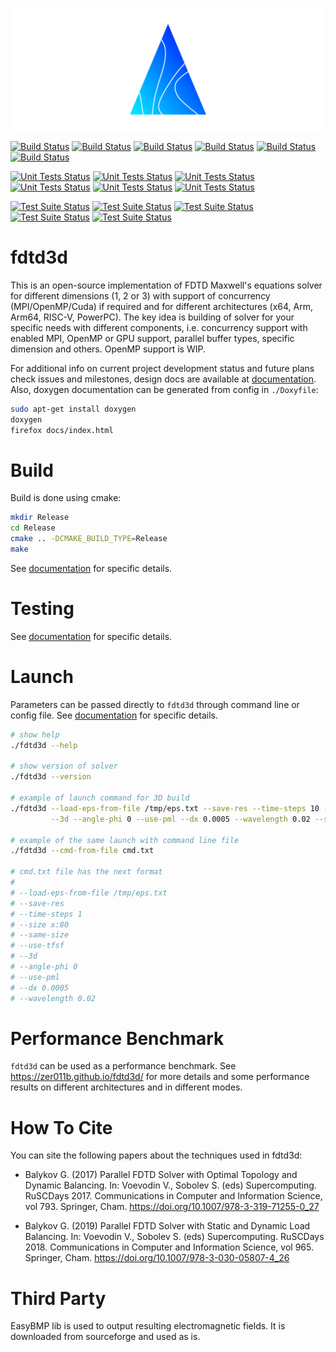 ![fdtd3d](Docs/Images/logo.png)

[![Build Status](https://github.com/zer011b/fdtd3d/actions/workflows/build.yml/badge.svg?branch=master)](https://github.com/zer011b/fdtd3d/actions/workflows/build.yml/) [![Build Status](https://github.com/zer011b/fdtd3d/actions/workflows/build-cuda.yml/badge.svg?branch=master)](https://github.com/zer011b/fdtd3d/actions/workflows/build-cuda.yml/) [![Build Status](https://github.com/zer011b/fdtd3d/actions/workflows/build-arm.yml/badge.svg?branch=master)](https://github.com/zer011b/fdtd3d/actions/workflows/build-arm.yml/) [![Build Status](https://github.com/zer011b/fdtd3d/actions/workflows/build-arm64.yml/badge.svg?branch=master)](https://github.com/zer011b/fdtd3d/actions/workflows/build-arm64.yml/) [![Build Status](https://github.com/zer011b/fdtd3d/actions/workflows/build-riscv64.yml/badge.svg?branch=master)](https://github.com/zer011b/fdtd3d/actions/workflows/build-riscv64.yml/) [![Build Status](https://github.com/zer011b/fdtd3d/actions/workflows/build-ppc64el.yml/badge.svg?branch=master)](https://github.com/zer011b/fdtd3d/actions/workflows/build-ppc64el.yml/)

[![Unit Tests Status](https://github.com/zer011b/fdtd3d/actions/workflows/unit-test.yml/badge.svg?branch=master)](https://github.com/zer011b/fdtd3d/actions/workflows/unit-test.yml/) [![Unit Tests Status](https://github.com/zer011b/fdtd3d/actions/workflows/unit-test-cuda.yml/badge.svg?branch=master)](https://github.com/zer011b/fdtd3d/actions/workflows/unit-test-cuda.yml/) [![Unit Tests Status](https://github.com/zer011b/fdtd3d/actions/workflows/unit-test-arm.yml/badge.svg?branch=master)](https://github.com/zer011b/fdtd3d/actions/workflows/unit-test-arm.yml/) [![Unit Tests Status](https://github.com/zer011b/fdtd3d/actions/workflows/unit-test-arm64.yml/badge.svg?branch=master)](https://github.com/zer011b/fdtd3d/actions/workflows/unit-test-arm64.yml/) [![Unit Tests Status](https://github.com/zer011b/fdtd3d/actions/workflows/unit-test-riscv64.yml/badge.svg?branch=master)](https://github.com/zer011b/fdtd3d/actions/workflows/unit-test-riscv64.yml/) [![Unit Tests Status](https://github.com/zer011b/fdtd3d/actions/workflows/unit-test-ppc64el.yml/badge.svg?branch=master)](https://github.com/zer011b/fdtd3d/actions/workflows/unit-test-ppc64el.yml/)

[![Test Suite Status](https://github.com/zer011b/fdtd3d/actions/workflows/test-suite.yml/badge.svg?branch=master)](https://github.com/zer011b/fdtd3d/actions/workflows/test-suite.yml/) [![Test Suite Status](https://github.com/zer011b/fdtd3d/actions/workflows/test-suite-arm.yml/badge.svg?branch=master)](https://github.com/zer011b/fdtd3d/actions/workflows/test-suite-arm.yml/) [![Test Suite Status](https://github.com/zer011b/fdtd3d/actions/workflows/test-suite-arm64.yml/badge.svg?branch=master)](https://github.com/zer011b/fdtd3d/actions/workflows/test-suite-arm64.yml/) [![Test Suite Status](https://github.com/zer011b/fdtd3d/actions/workflows/test-suite-riscv64.yml/badge.svg?branch=master)](https://github.com/zer011b/fdtd3d/actions/workflows/test-suite-riscv64.yml/) [![Test Suite Status](https://github.com/zer011b/fdtd3d/actions/workflows/test-suite-ppc64el.yml/badge.svg?branch=master)](https://github.com/zer011b/fdtd3d/actions/workflows/test-suite-ppc64el.yml/)

# fdtd3d

This is an open-source implementation of FDTD Maxwell's equations solver for different dimensions (1, 2 or 3) with support of concurrency (MPI/OpenMP/Cuda) if required and for different architectures (x64, Arm, Arm64, RISC-V, PowerPC). The key idea is building of solver for your specific needs with different components, i.e. concurrency support with enabled MPI, OpenMP or GPU support, parallel buffer types, specific dimension and others. OpenMP support is WIP.

For additional info on current project development status and future plans check issues and milestones, design docs are available at [documentation](Docs/Design.md). Also, doxygen documentation can be generated from config in `./Doxyfile`:

```sh
sudo apt-get install doxygen
doxygen
firefox docs/index.html
```

# Build

Build is done using cmake:

```sh
mkdir Release
cd Release
cmake .. -DCMAKE_BUILD_TYPE=Release
make
```

See [documentation](Docs/Build.md) for specific details.

# Testing

See [documentation](Docs/Testing.md) for specific details.

# Launch

Parameters can be passed directly to `fdtd3d` through command line or config file. See [documentation](Docs/Launch.md) for specific details.

```sh
# show help
./fdtd3d --help

# show version of solver
./fdtd3d --version

# example of launch command for 3D build
./fdtd3d --load-eps-from-file /tmp/eps.txt --save-res --time-steps 10 --size x:80 --same-size --use-tfsf \
         --3d --angle-phi 0 --use-pml --dx 0.0005 --wavelength 0.02 --save-cmd-to-file cmd.txt

# example of the same launch with command line file
./fdtd3d --cmd-from-file cmd.txt

# cmd.txt file has the next format
#
# --load-eps-from-file /tmp/eps.txt
# --save-res
# --time-steps 1
# --size x:80
# --same-size
# --use-tfsf
# --3d
# --angle-phi 0
# --use-pml
# --dx 0.0005
# --wavelength 0.02
```

# Performance Benchmark

`fdtd3d` can be used as a performance benchmark. See https://zer011b.github.io/fdtd3d/ for more details and some performance results on different architectures and in different modes.

# How To Cite

You can site the following papers about the techniques used in fdtd3d:

- Balykov G. (2017) Parallel FDTD Solver with Optimal Topology and Dynamic Balancing. In: Voevodin V., Sobolev S. (eds) Supercomputing. RuSCDays 2017. Communications in Computer and Information Science, vol 793. Springer, Cham. https://doi.org/10.1007/978-3-319-71255-0_27

- Balykov G. (2019) Parallel FDTD Solver with Static and Dynamic Load Balancing. In: Voevodin V., Sobolev S. (eds) Supercomputing. RuSCDays 2018. Communications in Computer and Information Science, vol 965. Springer, Cham. https://doi.org/10.1007/978-3-030-05807-4_26

# Third Party

EasyBMP lib is used to output resulting electromagnetic fields. It is downloaded from sourceforge and used as is.
